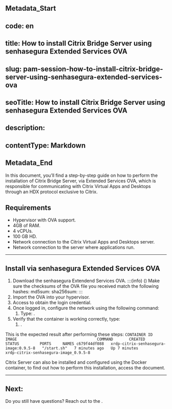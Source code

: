 ## Metadata_Start 
## code: en
## title: How to install Citrix Bridge Server using senhasegura Extended Services OVA 
## slug: pam-session-how-to-install-citrix-bridge-server-using-senhasegura-extended-services-ova 
## seoTitle: How to install Citrix Bridge Server using senhasegura Extended Services OVA 
## description:  
## contentType: Markdown 
## Metadata_End
In this document, you’ll find a step-by-step guide on how to perform the installation of Citrix Bridge Server, via Extended Services OVA, which is responsible for communicating with Citrix Virtual Apps and Desktops through an HDX protocol exclusive to Citrix.

## Requirements

* Hypervisor with OVA support.
* 4GB of RAM.
* 4 vCPUs.
* 100 GB HD.
* Network connection to the Citrix Virtual Apps and Desktops server.
* Network connection to the server where applications run.

---
## Install via senhasegura Extended Services OVA

1. Download the senhasegura Extendend Services OVA.
    :::(info) ()
    Make sure the checksums of the OVA file you received match the following hashes:
    md5sum: 
    sha256sum: 
    :::
2. Import the OVA into your hypervisor.
3. Access  to obtain the login credential.
4. Once logged in, configure the network using the following command:
    1. Type: .
5. Verify that the container is working correctly, type:
    1. .

This is the expected result after performing these steps:
`
CONTAINER ID   IMAGE                                   COMMAND       CREATED         STATUS         PORTS     NAMES
c679f44df088   xrdp-citrix-senhasegura-image:0.9.5-8   "/start.sh"   7 minutes ago   Up 7 minutes             
xrdp-citrix-senhasegura-image_0.9.5-8
`


Citrix Server can also be installed and configured using the Docker container, to find out how to perform this installation, access the  document.

---
## Next:





Do you still have questions? Reach out to the .